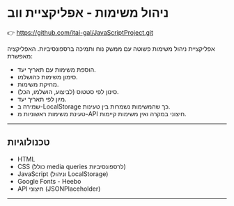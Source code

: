 # ניהול משימות - אפליקציית ווב
👉 https://github.com/itai-gal/JavaScriptProject.git

אפליקציית ניהול משימות פשוטה עם ממשק נוח ותמיכה ברספונסיביות. האפליקציה מאפשרת:
- הוספת משימות עם תאריך יעד.
- סימון משימות כהושלמו.
- מחיקת משימות.
- סינון לפי סטטוס (לביצוע, הושלמו, הכל).
- מיון לפי תאריך יעד.
- שמירה ב-LocalStorage כך שהמשימות נשמרות בין טעינות.
- טעינת משימות ראשוניות מ-API חיצוני במקרה ואין משימות קיימות.

---

## טכנולוגיות

- HTML
- CSS (כולל media queries לרספונסיביות)
- JavaScript (וניהול LocalStorage)
- Google Fonts - Heebo
- API חיצוני (JSONPlaceholder)

---
